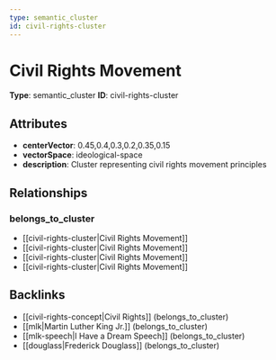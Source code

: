 ```yaml
---
type: semantic_cluster
id: civil-rights-cluster
---
```


# Civil Rights Movement

**Type**: semantic_cluster
**ID**: civil-rights-cluster

## Attributes

- **centerVector**: 0.45,0.4,0.3,0.2,0.35,0.15
- **vectorSpace**: ideological-space
- **description**: Cluster representing civil rights movement principles

## Relationships

### belongs_to_cluster

- [[civil-rights-cluster|Civil Rights Movement]]
- [[civil-rights-cluster|Civil Rights Movement]]
- [[civil-rights-cluster|Civil Rights Movement]]
- [[civil-rights-cluster|Civil Rights Movement]]

## Backlinks

- [[civil-rights-concept|Civil Rights]] (belongs_to_cluster)
- [[mlk|Martin Luther King Jr.]] (belongs_to_cluster)
- [[mlk-speech|I Have a Dream Speech]] (belongs_to_cluster)
- [[douglass|Frederick Douglass]] (belongs_to_cluster)

